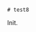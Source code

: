                                                                                                                                                                                                                                                      # test8

Init.
